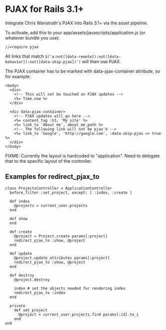 PJAX for Rails 3.1+
===================

Integrate Chris Wanstrath's PJAX into Rails 3.1+ via the asset pipeline.

To activate, add this to your app/assets/javascripts/application.js (or whatever bundle you use):

    //=require pjax

All links that match `$('a:not([data-remote]):not([data-behavior]):not([data-skip-pjax])')` will then use PJAX. 

The PJAX container has to be marked with data-pjax-container attribute, so for example:

    <body>
      <div>
        <!-- This will not be touched on PJAX updates -->
        <%= Time.now %>
      </div>

      <div data-pjax-container>
        <!-- PJAX updates will go here -->
        <%= content_tag :h3, 'My site' %>
        <%= link_to 'About me', about_me_path %>
        <!-- The following link will not be pjax'd -->
        <%= link_to 'Google', 'http://google.com', :data-skip-pjax => true %>
      </div>
    </body>


FIXME: Currently the layout is hardcoded to "application". Need to delegate that to the specific layout of the controller.

Examples for redirect_pjax_to
-----------------------------

    class ProjectsController < ApplicationController
      before_filter :set_project, except: [ :index, :create ]

      def index
        @projects = current_user.projects
      end
  
      def show
      end
  
      def create
        @project = Project.create params[:project]
        redirect_pjax_to :show, @project
      end
  
      def update
        @project.update_attributes params[:project]
        redirect_pjax_to :show, @project
      end
  
      def destroy
        @project.destroy

        index # set the objects needed for rendering index
        redirect_pjax_to :index
      end
  
      private
        def set_project
          @project = current_user.projects.find params[:id].to_i
        end
    end

